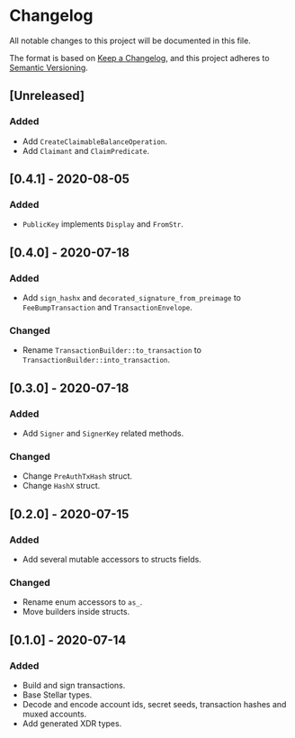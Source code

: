 # Changelog

All notable changes to this project will be documented in this file.

The format is based on [Keep a Changelog](https://keepachangelog.com/en/1.0.0/),
and this project adheres to [Semantic Versioning](https://semver.org/spec/v2.0.0.html).

## [Unreleased]
### Added
 - Add `CreateClaimableBalanceOperation`.
 - Add `Claimant` and `ClaimPredicate`.


## [0.4.1] - 2020-08-05
### Added
 - `PublicKey` implements `Display` and `FromStr`.


## [0.4.0] - 2020-07-18
### Added
 - Add `sign_hashx` and `decorated_signature_from_preimage` to
   `FeeBumpTransaction` and `TransactionEnvelope`.

### Changed
 - Rename `TransactionBuilder::to_transaction` to
   `TransactionBuilder::into_transaction`.


## [0.3.0] - 2020-07-18
### Added
 - Add `Signer` and `SignerKey` related methods.

### Changed
 - Change `PreAuthTxHash` struct.
 - Change `HashX` struct.


## [0.2.0] - 2020-07-15
### Added
 - Add several mutable accessors to structs fields.

### Changed
 - Rename enum accessors to `as_`.
 - Move builders inside structs.


## [0.1.0] - 2020-07-14
### Added
 - Build and sign transactions.
 - Base Stellar types.
 - Decode and encode account ids, secret seeds, transaction hashes and
   muxed accounts.
 - Add generated XDR types.
